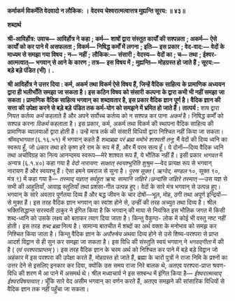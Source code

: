 **कर्माकर्म विकर्मेति वेदवादो न लौकिक: ।** **वेदस्य चेश्वरात्मत्वात्तत्र मुह्यन्ति सूरय: ॥ ४३॥** 

**शब्दार्थ** 

**श्री-आविर्होत्र: उवाच—** **आविर्होत्र ने कहा** **; कर्म—** **शाषों द्वारा संस्तुत कार्यों की सश्पन्नता** **; अकर्म—** **ऐसे कार्यों को कर पाने में** **असफलता** **; विकर्म—** **निषिद्ध कर्मों में लगना** **; इति—** **इस प्रकार** **; वेद-वाद:—** **वेदों के माध्यम से समझा गया विषय** **; न—** **नहीं** **;** **लौकिक:—** **संसारी** **; वेदस्य—** **वेदों का** **; च—** **तथा** **; ईश्वर-आत्मत्वात्—** **भगवान् से आने के कारण** **; तत्र—** **इस विषय में** **;** **मुह्यन्ति—** **मोहग्रस्त हो जाते हैं** **; सूरय:—** **बड़े बड़े पंडित (भी)।** **.** 

**श्री आविर्होत्र ने उत्तर दिया : कर्म, अकर्म तथा विकर्म ऐसे विषय हैं, जिन्हें वैदिक साहित्य** **के प्रामाणिक अध्ययन द्वारा ही भलीभाँति समझा जा सकता है। इस कठिन विषय को संसारी** **कल्पना के द्वारा कभी भी नहीं समझा जा सकता। प्रामाणिक वैदिक साहित्य भगवान् का** **शब्दावतार है, इस प्रकार वैदिक ज्ञान पूर्ण है। वैदिक ज्ञान की सत्ता की उपेक्षा करने से बड़े बड़े** **पंडित तक कर्म-योग को समझने में भ्रमित हो जाते हैं।** **तात्पर्य :** शाष द्वारा नियत कर्तव्य *कर्म* कहलाते हैं और अपने सर्वोच्च कर्तव्य को न सश्पन्न कर पाना *अकर्म* है। निषिद्ध कर्मों को सश्पन्न करना *विकर्म* कहलाता है। इस प्रकार, कर्म, अकर्म तथा विकर्म की स्थापना वैदिक साहित्य की प्रामाणिक व्यालयाओं द्वारा होती है। उन्हें मात्र तर्क की संसारी विधियों द्वारा निश्चित नहीं किया जा सकता। *श्रीमद्भागवत* (६.१६.५१) में भगवान् कहते हैं *शब्दब्रह्म* *परं ब्रह्म ममोभे शाश्वती तनू:* मैं वेदों की दिव्य ध्वनि का स्वरूप हूँ, जो úकार तथा हरे कृष्ण हरे राम के रूप में हैं, और मैं परम सत्य हूँ। ये दोनों—दिव्य वैदिक ध्वनि तथा अर्चाविग्रह का नित्य आनन्दमय स्वरूप—मेरे शाश्वत रूप हैं, ये भौतिक नहीं हैं। इसी प्रकार *भागवत* में अन्यत्र (६.१.४०) कहा गया है *वेदो नारायण: साक्षात् स्वयश्भूरिति शुश्रुम* —वेद प्रत्यक्ष रूप से भगवान् नारायण हैं और स्वयश्भू हैं। ऐसा हमने यमराज से सुना है। *पुरुष सूक्त* ( *ऋग्वेद, मण्डल* १०, सूक्त ९०, मंत्र ९) में कहा गया है— *तस्माद् यज्ञात् सर्वहुत ऋच: सामानि जज्ञिरे।छन्दांसि जज्ञिरे तस्मात्* —उस यज्ञ से सभी की आहुतियाँ, आवाह्न स्तुतियाँ तथा प्रशंसा-गीत उत्पन्न हुए। वेदों के सारे मंत्र भगवान् से उत्पन्न हुए। भगवान् के सारे अवतार पूर्णतया दिव्य हैं और बद्ध जीवन के चार दोषों—भूल, मोह, ठगी तथा अपूर्ण इन्द्रियों—से मुक्त हैं। इस तरह वैदिक ज्ञान भगवान् का स्वांश होने से, उन्हीं की तरह अच्युत तथा दिव्य है। श्रील भक्तिसिद्धान्त सरस्वती ठाकुर ने इंगित किया है कि भगवान् की माया से नियंत्रित इस भौतिक जगत में किसी शब्द-ध्वनि को उसके लक्ष्य को बताकर त्याग दिया जाता है। किन्तु वैकुण्ठ- लोक में कोई भी वस्तु नष्ट नहीं होती। इस तरह *शब्द ब्रह्म* नित्य है। सामान्य बातचीत में शब्दों का अर्थ वक्ता के मनोभाव को समझ कर निश्चित किया जाता है। किन्तु वैदिक ज्ञान के *अपौरुषेय* अथवा दिव्य होने से उसे शिष्य-परश्परा से प्राप्त आदर्श विद्वान से ही सुन कर समझा जा सकता है। इस विधि की संस्तुति स्वयं भगवान् ने *भगवद्गीता* में की है ( *एवं* *परश्पराप्राप्तम्* )। इस तरह वैदिक ज्ञान के चरम अर्थ को निश्चित कर पाने में बड़े बड़े विद्वान जो अहंकार में इस परश्परा की उपेक्षा करते हैं, मोहग्रस्त हो जाते हैं, ब्रह्मा के चारों पुत्रों ने राजा निमि के प्रश्नों का उत्तर देने से इसलिए इनकार कर दिया, क्योंकि उस समय राजा निरे बालक थे, अतएव परश्परा-प्राप्त श्रवण-विधि की शरण में आ पाने में असमर्थ थे। श्रील मध्वाचार्य ने इस सश्बन्ध में इंगित किया है— *ईश्वरात्मत्वाद् ईश्वरविषयत्वात्।* चूँकि सारे वेद असीम भगवान् का वर्णन करते हैं, अतएव समझने की सांसारिक विधियों से वैदिक ज्ञान तक नहीं पहुँचा जा सकता। 